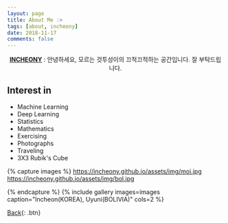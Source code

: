 ```yaml
---
layout: page
title: About Me :>
tags: [about, incheony]
date: 2018-11-17
comments: false
---
```

    
<center><a href="https://incheony.github.io/about/"><b>INCHEONY</b></a> : 안녕하세요, 모르는 것투성이의 끄적끄적하는 공간입니다. 잘 부탁드립니다.</center>

## Interest in
* Machine Learning
* Deep Learning
* Statistics
* Mathematics
* Exercising
* Photographs
* Traveling
* 3X3 Rubik's Cube

{% capture images %}
    https://incheony.github.io/assets/img/moi.jpg
    https://incheony.github.io/assets/img/bol.jpg

{% endcapture %}
{% include gallery images=images caption="Incheon(KOREA), Uyuni(BOLIVIA)" cols=2 %}




[Back](https://incheony.github.io/){: .btn}


